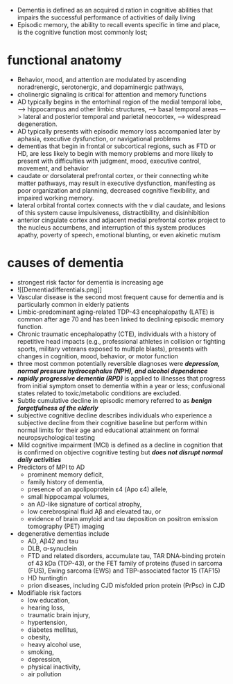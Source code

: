 - Dementia is defined as an acquired d ration in cognitive abilities that impairs the successful performance of activities of daily living
- Episodic memory, the ability to recall events specific in time and place, is the cognitive function most commonly lost;
# functional anatomy
- Behavior, mood, and attention are modulated by ascending noradrenergic, serotonergic, and dopaminergic pathways,
- cholinergic signaling is critical for attention and memory functions
- AD typically begins in the entorhinal region of the medial temporal lobe, —> hippocampus and other limbic structures, —> basal temporal areas —> lateral and posterior temporal and parietal neocortex, —> widespread degeneration.
- AD typically presents with episodic memory loss accompanied later by aphasia, executive dysfunction, or navigational problems 
- dementias that begin in frontal or subcortical regions, such as FTD or HD, are less likely to begin with memory problems and more likely to present with difficulties with judgment, mood, executive control, movement, and behavior
- caudate or dorsolateral prefrontal cortex, or their connecting white matter pathways, may result in executive dysfunction, manifesting as poor organization and planning, decreased cognitive flexibility, and impaired working memory.
- lateral orbital frontal cortex connects with the v dial caudate, and lesions of this system cause impulsiveness, distractibility, and disinhibition
- anterior cingulate cortex and adjacent medial prefrontal cortex project to the nucleus accumbens, and interruption of this system produces apathy, poverty of speech, emotional blunting, or even akinetic mutism
# causes of dementia
- strongest risk factor for dementia is increasing age
- ![[Dementiadifferentials.png]]
- Vascular disease is the second most frequent cause for dementia and is particularly common in elderly patients
- Limbic-predominant aging-related TDP-43 encephalopathy (LATE) is common after age 70 and has been linked to declining episodic memory function.
- Chronic traumatic encephalopathy (CTE), individuals with a history of repetitive head impacts (e.g., professional athletes in collision or fighting sports, military veterans exposed to multiple blasts), presents with changes in cognition, mood, behavior, or motor function
- three most common potentially reversible diagnoses were ***depression, normal pressure hydrocephalus (NPH), and alcohol dependence***
- ***rapidly progressive dementia (RPD)*** is applied to illnesses that progress from initial symptom onset to dementia within a year or less; confusional states related to toxic/metabolic conditions are excluded.
- Subtle cumulative decline in episodic memory referred to as ***benign forgetfulness of the elderly***
- subjective cognitive decline describes individuals who experience a subjective decline from their cognitive baseline but perform within normal limits for their age and educational attainment on formal neuropsychological testing
- Mild cognitive impairment (MCI) is defined as a decline in cognition that is confirmed on objective cognitive testing but ***does not disrupt normal daily activities*** 
- Predictors of MPI to AD 
    - prominent memory deficit, 
    - family history of dementia,
    - presence of an apolipoprotein ε4 (Apo ε4) allele, 
    - small hippocampal volumes,
    - an AD-like signature of cortical atrophy, 
    - low cerebrospinal fluid Aβ and elevated tau, or 
    - evidence of brain amyloid and tau deposition on positron emission tomography (PET) imaging
- degenerative dementias include 
    - AD, Aβ42 and tau 
    - DLB, α-synuclein
    - FTD and related disorders,  accumulate tau, TAR DNA-binding protein of 43 kDa (TDP-43), or the FET family of proteins (fused in sarcoma (FUS), Ewing sarcoma (EWS) and TBP-associated factor 15 (TAF15)
    - HD huntingtin
    - prion diseases, including CJD misfolded prion protein (PrPsc) in CJD
- Modifiable risk factors 
    - low education, 
    - hearing loss, 
    - traumatic brain injury, 
    - hypertension, 
    - diabetes mellitus, 
    - obesity, 
    - heavy alcohol use, 
    - smoking, 
    - depression, 
    - physical inactivity,
    - air pollution